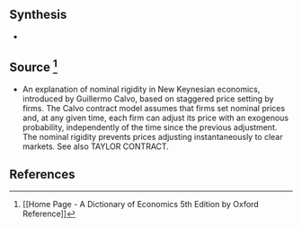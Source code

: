 ## Synthesis
- 
## Source [^1]
- An explanation of nominal rigidity in New Keynesian economics, introduced by Guillermo Calvo, based on staggered price setting by firms. The Calvo contract model assumes that firms set nominal prices and, at any given time, each firm can adjust its price with an exogenous probability, independently of the time since the previous adjustment. The nominal rigidity prevents prices adjusting instantaneously to clear markets. See also TAYLOR CONTRACT.
## References

[^1]: [[Home Page - A Dictionary of Economics 5th Edition by Oxford Reference]]